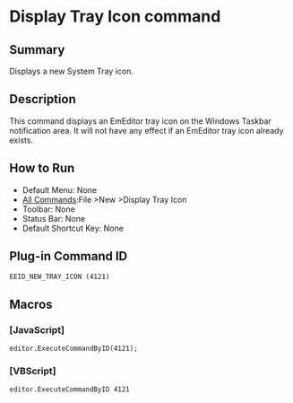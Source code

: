 # Display Tray Icon command

## Summary

Displays a new System Tray icon.

## Description

This command displays an EmEditor tray icon on the Windows Taskbar notification area. It will not have any effect if an EmEditor tray icon
already exists.

## How to Run

- Default Menu: None
- [All Commands](../tools/all_commands):File \>New \>Display Tray Icon
- Toolbar: None
- Status Bar: None
- Default Shortcut Key: None

## Plug-in Command ID

```
EEID_NEW_TRAY_ICON (4121)```

## Macros

### \[JavaScript\]

```
editor.ExecuteCommandByID(4121);
```

### \[VBScript\]

```
editor.ExecuteCommandByID 4121
```
